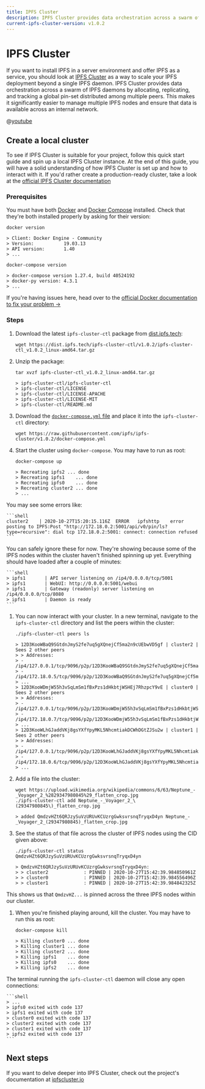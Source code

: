 ```yaml
---
title: IPFS Cluster
description: IPFS Cluster provides data orchestration across a swarm of IPFS daemons by allocating, replicating, and tracking a global pin-set distributed among multiple peers. Learn how to install it here.
current-ipfs-cluster-version: v1.0.2
---
```


# IPFS Cluster

If you want to install IPFS in a server environment and offer IPFS as a service, you should look at [IPFS Cluster](https://ipfscluster.io/) as a way to scale your IPFS deployment beyond a single IPFS daemon. IPFS Cluster provides data orchestration across a swarm of IPFS daemons by allocating, replicating, and tracking a global pin-set distributed among multiple peers. This makes it significantly easier to manage multiple IPFS nodes and ensure that data is available across an internal network.

@[youtube](-SYDlid7Nqs)

## Create a local cluster

To see if IPFS Cluster is suitable for your project, follow this quick start guide and spin up a local IPFS Cluster instance. At the end of this guide, you will have a solid understanding of how IPFS Cluster is set up and how to interact with it. If you'd rather create a production-ready cluster, take a look at the [official IPFS Cluster documentation](https://ipfscluster.io/)

### Prerequisites

You must have both [Docker](https://docs.docker.com/install/) and [Docker Compose](https://docs.docker.com/compose/install/) installed. Check that they're both installed properly by asking for their version:

```shell
docker version

> Client: Docker Engine - Community
> Version:           19.03.13
> API version:       1.40
> ...

docker-compose version

> docker-compose version 1.27.4, build 40524192
> docker-py version: 4.3.1
> ...
```

If you're having issues here, head over to the [official Docker documentation to fix your problem →](https://docs.docker.com/)

### Steps

1. Download the latest `ipfs-cluster-ctl` package from [dist.ipfs.tech](https://dist.ipfs.tech/#ipfs-cluster-ctl):

    ```shell
    wget https://dist.ipfs.tech/ipfs-cluster-ctl/v1.0.2/ipfs-cluster-ctl_v1.0.2_linux-amd64.tar.gz
    ```

1. Unzip the package:

    ```shell
    tar xvzf ipfs-cluster-ctl_v1.0.2_linux-amd64.tar.gz

    > ipfs-cluster-ctl/ipfs-cluster-ctl
    > ipfs-cluster-ctl/LICENSE
    > ipfs-cluster-ctl/LICENSE-APACHE
    > ipfs-cluster-ctl/LICENSE-MIT
    > ipfs-cluster-ctl/README.md
    ```

1. Download the [`docker-compose.yml` file](https://raw.githubusercontent.com/ipfs/ipfs-cluster/v1.0.2/docker-compose.yml) and place it into the `ipfs-cluster-ctl` directory:

    ```shell
    wget https://raw.githubusercontent.com/ipfs/ipfs-cluster/v1.0.2/docker-compose.yml
    ```

1. Start the cluster using `docker-compose`. You may have to run as root:

    ```shell
    docker-compose up

    > Recreating ipfs2 ... done
    > Recreating ipfs1    ... done
    > Recreating ipfs0    ... done
    > Recreating cluster2 ... done
    > ...
    ```

You may see some errors like:

    ```shell
    cluster2    | 2020-10-27T15:20:15.116Z  ERROR   ipfshttp    error posting to IPFS:Post "http://172.18.0.2:5001/api/v0/pin/ls?type=recursive": dial tcp 172.18.0.2:5001: connect: connection refused
    ```

You can safely ignore these for now. They're showing because some of the IPFS nodes within the cluster haven't finished spinning up yet. Everything should have loaded after a couple of minutes:

    ```shell
    > ipfs1       | API server listening on /ip4/0.0.0.0/tcp/5001
    > ipfs1       | WebUI: http://0.0.0.0:5001/webui
    > ipfs1       | Gateway (readonly) server listening on /ip4/0.0.0.0/tcp/8080
    > ipfs1       | Daemon is ready
    ```

1. You can now interact with your cluster. In a new terminal, navigate to the `ipfs-cluster-ctl` directory and list the peers within the cluster:

    ```shell
    ./ipfs-cluster-ctl peers ls

    > 12D3KooWBaQ9SGtdnJmyS2fe7uq5gXQnejCf5ma2n9cUEbwVD5gf | cluster2 | Sees 2 other peers
    > > Addresses:
    > - /ip4/127.0.0.1/tcp/9096/p2p/12D3KooWBaQ9SGtdnJmyS2fe7uq5gXQnejCf5ma2n9cUEbwVD5gf
    > - /ip4/172.18.0.5/tcp/9096/p2p/12D3KooWBaQ9SGtdnJmyS2fe7uq5gXQnejCf5ma2n9cUEbwVD5gf
    > ...
    > 12D3KooWDmjW55h3vSqLmSm1fBxPzs1dHkbtjWSHEj7RhzpcY9vE | cluster0 | Sees 2 other peers
    > > Addresses:
    > - /ip4/127.0.0.1/tcp/9096/p2p/12D3KooWDmjW55h3vSqLmSm1fBxPzs1dHkbtjWSHEj7RhzpcY9vE
    > - /ip4/172.18.0.7/tcp/9096/p2p/12D3KooWDmjW55h3vSqLmSm1fBxPzs1dHkbtjWSHEj7RhzpcY9vE
    > ...
    > 12D3KooWLhGJaddVKj8gsYXfYpyMKL5NhcmtiakDCWhDGtZJSu2w | cluster1 | Sees 2 other peers
    > > Addresses:
    > - /ip4/127.0.0.1/tcp/9096/p2p/12D3KooWLhGJaddVKj8gsYXfYpyMKL5NhcmtiakDCWhDGtZJSu2w
    > - /ip4/172.18.0.6/tcp/9096/p2p/12D3KooWLhGJaddVKj8gsYXfYpyMKL5NhcmtiakDCWhDGtZJSu2w
    > ...
    ```

1. Add a file into the cluster:

    ```shell
    wget https://upload.wikimedia.org/wikipedia/commons/6/63/Neptune_-_Voyager_2_%2829347980845%29_flatten_crop.jpg
    ./ipfs-cluster-ctl add Neptune_-_Voyager_2_\(29347980845\)_flatten_crop.jpg

    > added QmdzvHZt6QRJzySuVzURUvKCUzrgGwksvrsnqTryqxD4yn Neptune_-_Voyager_2_(29347980845)_flatten_crop.jpg
    ```

1. See the status of that file across the cluster of IPFS nodes using the CID given above:

    ```shell
    ./ipfs-cluster-ctl status QmdzvHZt6QRJzySuVzURUvKCUzrgGwksvrsnqTryqxD4yn

    > QmdzvHZt6QRJzySuVzURUvKCUzrgGwksvrsnqTryqxD4yn:
    > > cluster2             : PINNED | 2020-10-27T15:42:39.984850961Z
    > > cluster0             : PINNED | 2020-10-27T15:42:39.984556496Z
    > > cluster1             : PINNED | 2020-10-27T15:42:39.984842325Z
    ```

This shows us that `QmdzvHZ...` is pinned across the three IPFS nodes within our cluster.

1. When you're finished playing around, kill the cluster. You may have to run this as root:

    ```shell
    docker-compose kill

    > Killing cluster0 ... done
    > Killing cluster1 ... done
    > Killing cluster2 ... done
    > Killing ipfs1    ... done
    > Killing ipfs0    ... done
    > Killing ipfs2    ... done
    ```

The terminal running the `ipfs-cluster-ctl` daemon will close any open connections:

    ```shell
    > ...
    > ipfs0 exited with code 137
    > ipfs1 exited with code 137
    > cluster0 exited with code 137
    > cluster2 exited with code 137
    > cluster1 exited with code 137
    > ipfs2 exited with code 137
    ```

## Next steps

If you want to delve deeper into IPFS Cluster, check out the project's documentation at [ipfscluster.io](https://ipfscluster.io/)
